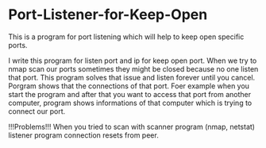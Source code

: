 # Port-Listener-for-Keep-Open
This is a program for port listening which will help to keep open specific ports.

I write this program for listen port and ip for keep open port.
When we try to nmap scan our ports sometimes they might be closed because no one listen that port. This program solves that issue and listen forever until you cancel.
Porgram shows that the connections of that port. Foer example when you start the program and after that you want to access that port from another computer, program shows informations of that computer which is trying to connect our port.

!!!Problems!!!
When you tried to scan with scanner program (nmap, netstat) listener program connection resets from peer. 

